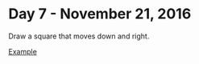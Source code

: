# Day 7 - November 21, 2016

Draw a square that moves down and right.

[Example](https://lminsky.github.io/9th-Grade-CS/2016-11-21_movingBox/)